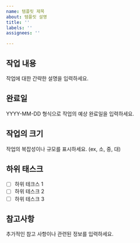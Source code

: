 ```yaml
---
name: 템플릿 제목
about: 템플릿 설명
title: ''
labels: ''
assignees: ''

---
```


## 작업 내용
작업에 대한 간략한 설명을 입력하세요.

## 완료일
YYYY-MM-DD 형식으로 작업의 예상 완료일을 입력하세요.

## 작업의 크기
작업의 복잡성이나 규모를 표시하세요. (ex, 소, 중, 대)

## 하위 태스크

- [ ] 하위 테크스 1
- [ ] 하위 테스크 2
- [ ] 하위 테스크 3

## 참고사항
추가적인 참고 사항이나 관련된 정보를 입력하세요.
